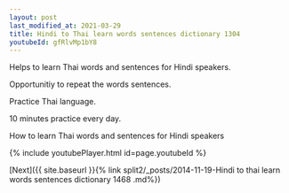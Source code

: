 ```yaml
---
layout: post
last_modified_at: 2021-03-29
title: Hindi to Thai learn words sentences dictionary 1304 
youtubeId: gfRlvMp1bY8
---
```

 
 
Helps to learn Thai words and sentences for Hindi speakers.

Opportunitiy to repeat the words sentences. 

Practice Thai language. 
 
10 minutes practice every day. 
 
How to learn Thai words and sentences for Hindi speakers 
 
{% include youtubePlayer.html id=page.youtubeId %}
 
 
[Next]({{ site.baseurl }}{% link  split2/_posts/2014-11-19-Hindi to thai learn words sentences dictionary 1468 .md%})
 
